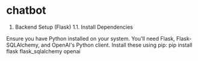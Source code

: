 
# chatbot
1. Backend Setup (Flask)
1.1. Install Dependencies

Ensure you have Python installed on your system. You'll need Flask, Flask-SQLAlchemy, and OpenAI's Python client. Install these using pip:
pip install flask flask_sqlalchemy openai
